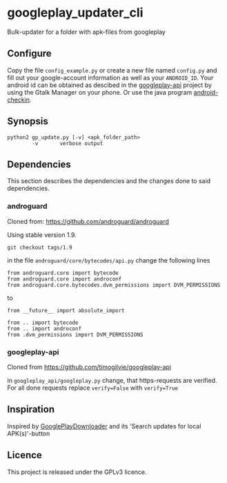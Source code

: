 # googleplay_updater_cli
Bulk-updater for a folder with apk-files from googleplay

## Configure
Copy the file `config_example.py` or create a new file named `config.py` and fill out your google-account information as well as your `ANDROID_ID`. Your android id can be obtained as descibed in the [googleplay-api](https://github.com/timogilvie/googleplay-api#requirements) project by using the Gtalk Manager on your phone. Or use the java program [android-checkin](https://github.com/nviennot/android-checkin).

## Synopsis
```
python2 gp_update.py [-v] <apk_folder_path>
        -v       verbose output
```

## Dependencies
This section describes the dependencies and the changes done to said dependencies.

### androguard
Cloned from: https://github.com/androguard/androguard

Using stable version 1.9.

`git checkout tags/1.9`

in the file `androguard/core/bytecodes/api.py` change the following lines

```
from androguard.core import bytecode
from androguard.core import androconf
from androguard.core.bytecodes.dvm_permissions import DVM_PERMISSIONS
```

to

```
from __future__ import absolute_import

from .. import bytecode
from .. import androconf
from .dvm_permissions import DVM_PERMISSIONS
```

### googleplay-api
Cloned from https://github.com/timogilvie/googleplay-api

in `googleplay_api/googleplay.py` change, that https-requests are verified. For all done requests replace `verify=False` with `verify=True`


## Inspiration

Inspired by [GooglePlayDownloader](http://codingteam.net/project/googleplaydownloader) and its 'Search updates for local APK(s)'-button 

## Licence
This project is released under the GPLv3 licence.


